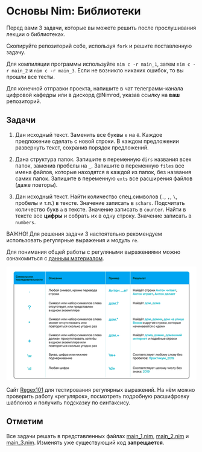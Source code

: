 # Основы Nim: Библиотеки

Перед вами 3 задачи, которые вы можете решить после прослушивания лекции о библиотеках.

Скопируйте репозиторий себе, используя `fork` и решите поставленную задачу.

Для компиляции программы используйте `nim c -r main_1`, затем `nim c -r main_2` и `nim c -r main_3`. Если не возникло никаких ошибок, то вы прошли все тесты.

Для конечной отправки проекта, напишите в чат телеграмм-канала цифровой кафедры или в дискорд @Nimrod, указав ссылку на __ваш__ репозиторий.

## Задачи

1. Дан исходный текст.
Заменить все буквы `е` на `ё`.
Каждое предложение сделать с новой строки.
В каждом предложении развернуть текст, сохранив порядок предложений.

2. Дана структура папок.
Запишите в переменную `dirs` названия всех папок, заменив пробелы на `_`.
Запишите в переменную `files` все имена файлов, которые находятся в каждой из папок, без названия самих папок.
Запишите в переменную `exts` все расширения файлов (даже повторы).

3. Дан исходный текст.
Найти количество спец.символов (`.`, `,`, `\`, пробелы и т.п.) в тексте. Значение записать в `schars`.
Подсчитать количество букв `a` в тексте. Значение записать в `counter`.
Найти в тексте все __цифры__ и собрать их в одну строку. Значение записать в `numbers`.

ВАЖНО! Для решения задачи 3 настоятельно рекомендуем использовать регулярные выражения и модуль `re`.

Для понимания общей работы с регуляными выражениями можно ознакомиться с [данным материалом](https://habr.com/en/articles/545150/).

![Регулярки](image.png)

Cайт [Regex101](https://regex101.com/) для тестирования регулярных выражений. На нём можно проверить работу «регулярок», посмотреть подробную расшифровку шаблонов и получить подсказку по синтаксису.

## Отметим
Все задачи решать в представленных файлах [main_1.nim](main_1.nim), [main_2.nim](main_2.nim) и [main_3.nim](main_3.nim).
Изменять уже существующий код __запрещается__.
